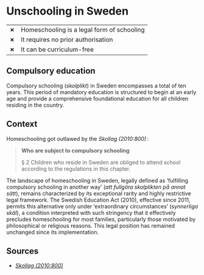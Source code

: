 # Unschooling in Sweden

|       |                                            |
| ----- | ------------------------------------------ |
| **✗** | Homeschooling is a legal form of schooling |
| **✗** | It requires no prior authorisation         |
| **✗** | It can be curriculum-free                  |

## Compulsory education

Compulsory schooling (_skolplikt_) in Sweden encompasses a total of ten years.
This period of mandatory education is structured to begin at an early age and provide a comprehensive foundational education for all children residing in the country.

## Context

Homeschooling got outlawed by the *Skollag (2010:800)* :

> **Who are subject to compulsory schooling**
>
> § 2 Children who reside in Sweden are obliged to attend school according to the regulations in this chapter.

The landscape of homeschooling in Sweden, legally defined as ‘fulfilling compulsory schooling in another way’ (_att fullgöra skolplikten på annat sätt_),
remains characterized by its exceptional rarity and highly restrictive legal framework.
The Swedish Education Act (2010), effective since 2011, permits this alternative only under ‘extraordinary circumstances’ (_synnerliga skäl_),
a condition interpreted with such stringency that it effectively precludes homeschooling for most families, particularly those motivated by philosophical or religious reasons.
This legal position has remained unchanged since its implementation.

## Sources

- [_Skollag (2010:800)_](https://www.riksdagen.se/sv/dokument-lagar/dokument/svensk-forfattningssamling/skollag-2010800_sfs-2010-800#K7)
